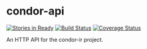 # condor-api

[![Stories in Ready](https://badge.waffle.io/odarbelaeze/condor-api.png?label=ready&title=Ready)](https://waffle.io/odarbelaeze/condor-api?utm_source=badge)
[![Build Status](https://travis-ci.org/odarbelaeze/condor-api.svg?branch=master)](https://travis-ci.org/odarbelaeze/condor-api)
[![Coverage Status](https://coveralls.io/repos/github/odarbelaeze/condor-api/badge.svg?branch=master)](https://coveralls.io/github/odarbelaeze/condor-api?branch=master)

An HTTP API for the condor-ir project.
